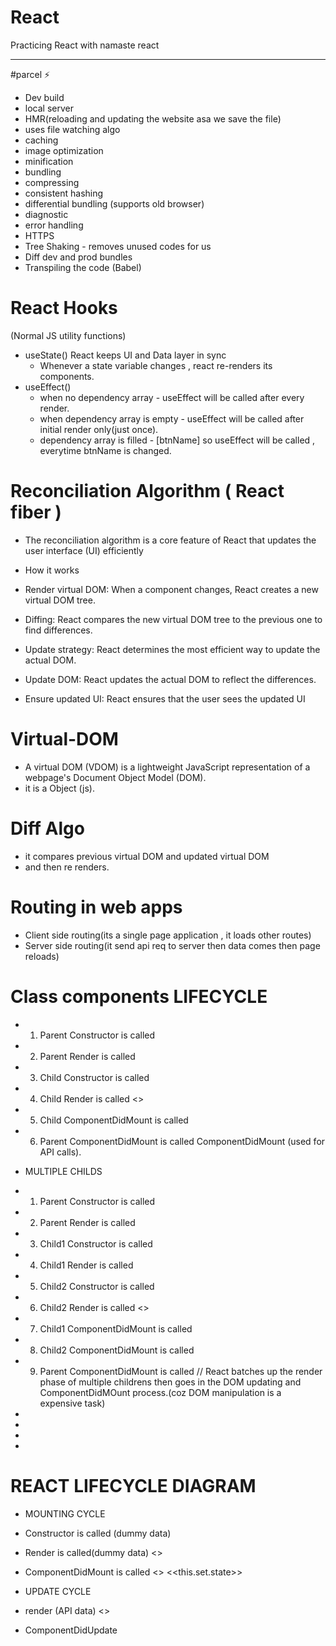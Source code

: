 # React

Practicing React with namaste react <hr>

#parcel ⚡️

- Dev build
- local server
- HMR(reloading and updating the website asa we save the file)
- uses file watching algo
- caching
- image optimization
- minification
- bundling
- compressing
- consistent hashing
- differential bundling (supports old browser)
- diagnostic
- error handling
- HTTPS
- Tree Shaking - removes unused codes for us
- Diff dev and prod bundles
- Transpiling the code (Babel)

# React Hooks

(Normal JS utility functions)

- useState() React keeps UI and Data layer in sync
  - Whenever a state variable changes , react re-renders its components.
- useEffect()
  - when no dependency array - useEffect will be called after every render.
  - when dependency array is empty - useEffect will be called after initial render only(just once).
  - dependency array is filled - [btnName] so useEffect will be called , everytime btnName is changed.

# Reconciliation Algorithm ( React fiber )

- The reconciliation algorithm is a core feature of React that updates the user interface (UI) efficiently
- How it works

- Render virtual DOM: When a component changes, React creates a new virtual DOM tree.
- Diffing: React compares the new virtual DOM tree to the previous one to find differences.
- Update strategy: React determines the most efficient way to update the actual DOM.
- Update DOM: React updates the actual DOM to reflect the differences.
- Ensure updated UI: React ensures that the user sees the updated UI

# Virtual-DOM

- A virtual DOM (VDOM) is a lightweight JavaScript representation of a webpage's Document Object Model (DOM).
- it is a Object (js).

# Diff Algo

- it compares previous virtual DOM and updated virtual DOM
- and then re renders.

# Routing in web apps

- Client side routing(its a single page application , it loads other routes)
- Server side routing(it send api req to server then data comes then page reloads)

# Class components LIFECYCLE

- 1. Parent Constructor is called
- 2. Parent Render is called
- 3. Child Constructor is called
- 4. Child Render is called
     <<DOM UPDATED IN >>
- 5. Child ComponentDidMount is called
- 6. Parent ComponentDidMount is called
     ComponentDidMount (used for API calls).

- MULTIPLE CHILDS
- 1. Parent Constructor is called
- 2. Parent Render is called
- 3. Child1 Constructor is called
- 4. Child1 Render is called
- 5. Child2 Constructor is called
- 6. Child2 Render is called
     <<DOM UPDATED IN SINGLE BATCH>>
- 7. Child1 ComponentDidMount is called
- 8. Child2 ComponentDidMount is called
- 9. Parent ComponentDidMount is called
     // React batches up the render phase of multiple childrens then goes in the DOM updating and ComponentDidMOunt process.(coz DOM manipulation is a expensive task)

-

-

-

-

# REACT LIFECYCLE DIAGRAM

- MOUNTING CYCLE

- Constructor is called (dummy data)
- Render is called(dummy data)
  <<DOM UPDATED dummy data rendered>>
- ComponentDidMount is called
  <<API CALL>>
  <<this.set.state>>

- UPDATE CYCLE

- render (API data)
  <<DOM UPDATED api data rendered>>
- ComponentDidUpdate
